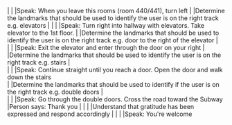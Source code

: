 |                   |                                        |Speak: When you leave this rooms (room 440/441), turn left
|                   |Determine the landmarks that should be used to identify the user is on the right track e.g. elevators   |
|                   |                                        |Speak: Turn right into hallway with elevators. Take elevator to the 1st floor.
|                   |Determine the landmarks that should be used to identify the user is on the right track e.g. door to the right of the elevator   |              
|                   |                                        |Speak: Exit the elevator and enter through the door on your right
|                   |Determine the landmarks that should be used to identify the user is on the right track e.g. stairs   |               
|                   |                                        |Speak: Continue straight until you reach a door. Open the door and walk down the stairs      
|                   |Determine the landmarks that should be used to identify if the user is on the right track e.g. double doors |                   
|                   |                                        |Speak: Go through the double doors. Cross the road toward the Subway
|Person says: Thank you |                                    |
|                   |Understand that gratitude has been expressed and respond accordingly |
|                   |                                        |Speak: You're welcome



